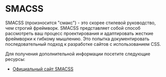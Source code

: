 # SMACSS

SMACSS (произносится "смакс") - это скорее стилевой руководство, чем строгий фреймворк. SMACSS представляет собой способ рассмотреть ваш процесс проектирования и адаптировать жесткие фреймворки к гибкому мышлению. Это попытка документировать последовательный подход к разработке сайтов с использованием CSS.

Для получения дополнительной информации посетите следующие ресурсы:

- [Официальный сайт SMACSS](http://smacss.com/)
